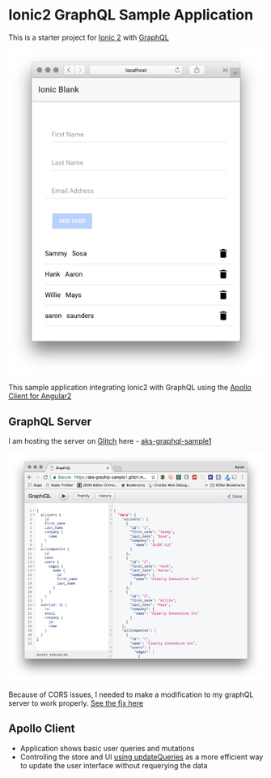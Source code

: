 # Ionic2 GraphQL Sample Application

This is a starter project for [Ionic 2](http://ionicframework.com/docs/) with [GraphQL](http://graphql.org/) 

![Screenshot of App](https://raw.githubusercontent.com/aaronksaunders/ionic2-graphql-apollo-client/master/README.images/Screenshot%202017-07-23%2018.01.05.png)

This sample application integrating Ionic2 with GraphQL using the [Apollo Client for Angular2](http://dev.apollodata.com/angular2/)


## GraphQL Server
I am hosting the server on [Glitch](https://glitch.com) here - [aks-graphql-sample1](https://glitch.com/edit/#!/aks-graphql-sample1?path=README.md:1:0)

![glitch server screenshot](https://raw.githubusercontent.com/aaronksaunders/ionic2-graphql-apollo-client/master/README.images/Screenshot%202017-07-20%2008.46.59.png)

Because of CORS issues, I needed to make a modification to my graphQL server to work properly. [See the fix here](https://github.com/apollographql/apollo-client/issues/529#issuecomment-264536745)

## Apollo Client 
- Application shows basic user queries and  mutations
- Controlling the store and UI [using updateQueries](http://dev.apollodata.com/angular2/cache-updates.html#updateQueries) as a more efficient way to update the user interface without requerying the data
